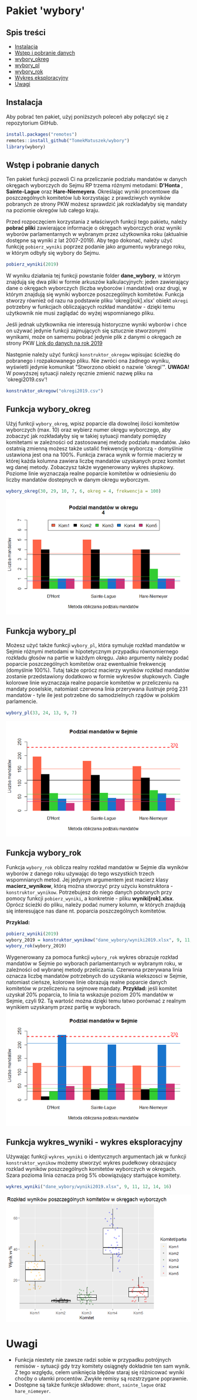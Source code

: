 # Pakiet 'wybory'

## Spis treści
* [Instalacja](#Instalacja)
* [Wstęp i pobranie danych](#Wstęp-i-pobranie-danych)
* [wybory_okreg](#Funkcja-wybory_okreg)
* [wybory_pl](#Funkcja-wybory_pl)
* [wybory_rok](#Funkcja-wybory_rok)
* [Wykres eksploracyjny](#Funkcja-wykres_wyniki---wykres-eksploracyjny)
* [Uwagi](#Uwagi)

## Instalacja
Aby pobrać ten pakiet, użyj poniższych poleceń aby połączyć się z repozytorium GitHub.

```r
install.packages("remotes")
remotes::install_github("TomekMatuszek/wybory")
library(wybory)
```

## Wstęp i pobranie danych
Ten pakiet funkcji pozwoli Ci na przeliczanie podziału mandatów w danych okręgach wyborczych do Sejmu RP trzema różnymi metodami: **D'Honta** , **Sainte-Lague** oraz **Hare-Niemeyera**. Określając wyniki procentowe dla poszczególnych komitetów lub korzystając z prawdziwych wyników pobranych ze strony PKW możesz sprawdzić jak rozkladałyby się mandaty na poziomie okregów lub całego kraju.

Przed rozpoczęciem korzystania z właściwych funkcji tego pakietu, należy **pobrać pliki** zawierające informacje o okręgach wyborczych oraz wyniki wyborów parlamentarnych w wybranym przez użytkownika roku (aktualnie dostępne są wyniki z lat 2007-2019). Aby tego dokonać, należy użyć funkcję `pobierz_wyniki` poprzez podanie jako argumentu wybranego roku, w którym odbyły się wybory do Sejmu.

```r
pobierz_wyniki(2019)
```

W wyniku działania tej funkcji powstanie folder **dane_wybory**, w którym znajdują się dwa pliki w formie arkuszów kalkulacyjnych: jeden zawierający dane o okręgach wyborczych (liczba wyborców i mandatów) oraz drugi, w którym znajdują się wyniki wyborcze poszczególnych komitetów. Funkcja stworzy również od razu na podstawie pliku 'okregi[rok].xlsx' obiekt `okregi` potrzebny w funkcjach obliczających rozkład mandatów - dzięki temu użytkownik nie musi zaglądać do wyżej wspomnianego pliku.

Jeśli jednak użytkownika nie interesują historyczne wyniki wyborów i chce on używać jedynie funkcji zajmujących się sztucznie stworzonymi wynikami, może on samemu pobrać jedynie plik z danymi o okręgach ze strony PKW [Link do danych na rok 2019](https://sejmsenat2019.pkw.gov.pl/sejmsenat2019/data/csv/okregi_sejm_csv.zip)

Następnie należy użyć funkcji `konstruktor_okregow` wpisujac ścieżkę do pobranego i rozpakowanego pliku. Nie zwróci ona żadnego wyniku, wyświetli jedynie komunikat "Stworzono obiekt o nazwie 'okregi'". **UWAGA!** W powyższej sytuacji należy ręcznie zmienić nazwę pliku na 'okregi2019.csv'!

```r
konstruktor_okregow("okregi2019.csv")
```

## Funkcja wybory_okreg
Użyj funkcji `wybory_okreg`, wpisz poparcie dla dowolnej ilości komitetów wyborczych (max. 10) oraz wybierz numer okręgu wyborczego, aby zobaczyć jak rozkładałyby się w takiej sytuacji mandaty pomiędzy komitetami w zależności od zastosowanej metody podziału mandatów. Jako ostatnią zmienną możesz także ustalić frekwencję wyborczą - domyślnie ustawiona jest ona na 100%.
Funkcja zwraca wynik w formie macierzy w której każda kolumna zawiera liczbę mandatów uzyskanych przez komitet wg danej metody. Zobaczysz także wygenerowany wykres słupkowy. Poziome linie wyznaczaja realne poparcie komitetów w odniesieniu do liczby mandatów dostepnych w danym okregu wyborczym.

```r
wybory_okreg(30, 29, 10, 7, 6, okreg = 4, frekwencja = 100)
```

![](wyboryokreg_wykres.png)

## Funkcja wybory_pl
Możesz użyć także funkcji `wybory_pl`, która symuluje rozkład mandatów w Sejmie różnymi metodami w hipotetycznym przypadku równomiernego rozkładu głosów na partie w każdym okręgu. Jako argumenty należy podać poparcie poszczególnych komitetów oraz ewentualnie frekwencję (domyślnie 100%). Tutaj także oprócz macierzy wyników rozkład mandatów zostanie przedstawiony dodatkowo w formie wykresów słupkowych. Ciagłe kolorowe linie wyznaczaja realne poparcie komitetów w przeliczeniu na mandaty poselskie, natomiast czerwona linia przerywana ilustruje próg 231 mandatów - tyle ile jest potrzebne do samodzielnych rządów w polskim parlamencie.

```r
wybory_pl(33, 24, 13, 9, 7)
```

![](wyborypl_wykres.png)

## Funkcja wybory_rok
Funkcja `wybory_rok` oblicza realny rozkład mandatów w Sejmie dla wyników wyborów z danego roku używając do tego wszystkich trzech wspomnianych metod. Jej jedynym argumentem jest macierz klasy **macierz_wynikow**, którą można stworzyć przy użyciu konstruktora - `konstruktor_wynikow`. Potrzebujesz do niego danych pobranych przy pomocy funkcji `pobierz_wyniki`, a konkretnie - pliku **wyniki[rok].xlsx**. Oprócz ścieżki do pliku, należy podać numery kolumn, w których znajdują się interesujące nas dane nt. poparcia poszczególnych komitetów.

**Przyklad:** 

```r
pobierz_wyniki(2019)
wybory_2019 = konstruktor_wynikow("dane_wybory/wyniki2019.xlsx", 9, 11, 12, 14, 16)
wybory_rok(wybory_2019)
```

Wygenerowany za pomoca funkcji `wybory_rok` wykres obrazuje rozkład mandatów w Sejmie po wyborach parlamentarnych w wybranym roku, w zależności od wybranej metody przeliczania. Czerwona przerywana linia oznacza liczbę mandatów potrzebnych do uzyskania wiekszosci w Sejmie, natomiast cieńsze, kolorowe linie obrazują realne poparcie danych komitetów w przeliczeniu na sejmowe mandaty. **Przykład:** jeśli komitet uzyskał 20% poparcia, to linia ta wskazuje poziom 20% mandatów w Sejmie, czyli 92. Tą wartość można dzięki temu łatwo porównać z realnym wynikiem uzyskanym przez partię w wyborach.
![](wyboryrok_wykres.png)

## Funkcja wykres_wyniki - wykres eksploracyjny
Używając funkcji `wykres_wyniki` o identycznych argumentach jak w funkcji `konstruktor_wynikow` możemy stworzyć wykres pudełkowy obrazujacy rozklad wyników poszczególnych komitetów wyborczych w okregach. Szara pozioma linia oznacza próg 5% obowiązujący startujące komitety.

```r
wykres_wyniki("dane_wybory/wyniki2019.xlsx", 9, 11, 12, 14, 16)
```

![](wykres.png)

# Uwagi
- Funkcja niestety nie zawsze radzi sobie w przypadku potrójnych remisów - sytuacji gdy trzy komitety osiągnęły dokładnie ten sam wynik. Z tego względu, celem uniknięcia błędów staraj się różnicować wyniki choćby o ułamki procentów. Zwykłe remisy są rozstrzygane poprawnie.
- Dostępne są także funkcje składowe: `dhont`, `sainte_lague` oraz `hare_niemeyer`.
